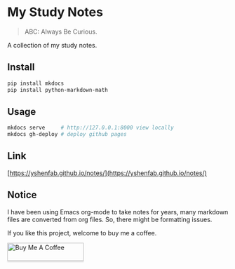 # My Study Notes

> ABC: Always Be Curious.

A collection of my study notes.

## Install

```sh
pip install mkdocs
pip install python-markdown-math
```

## Usage

```sh
mkdocs serve     # http://127.0.0.1:8000 view locally
mkdocs gh-deploy # deploy github pages
```

## Link

[https://yshenfab.github.io/notes/](https://yshenfab.github.io/notes/)

## Notice

I have been using Emacs org-mode to take notes for years, many markdown files are converted from org files. So, there might be formatting issues.

If you like this project, welcome to buy me a coffee.

<a href="https://www.buymeacoffee.com/yshenfab" target="_blank"><img src="https://www.buymeacoffee.com/assets/img/custom_images/orange_img.png" alt="Buy Me A Coffee" style="height: 41px !important;width: 174px !important;box-shadow: 0px 3px 2px 0px rgba(190, 190, 190, 0.5) !important;-webkit-box-shadow: 0px 3px 2px 0px rgba(190, 190, 190, 0.5) !important;" ></a>
